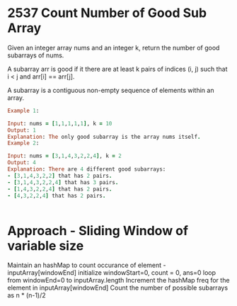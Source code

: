 # 2537 Count Number of Good Sub Array
Given an integer array nums and an integer k, return the number of good subarrays of nums.

A subarray arr is good if it there are at least k pairs of indices (i, j) such that i < j and arr[i] == arr[j].

A subarray is a contiguous non-empty sequence of elements within an array.

```rb
Example 1:

Input: nums = [1,1,1,1,1], k = 10
Output: 1
Explanation: The only good subarray is the array nums itself.
Example 2:

Input: nums = [3,1,4,3,2,2,4], k = 2
Output: 4
Explanation: There are 4 different good subarrays:
- [3,1,4,3,2,2] that has 2 pairs.
- [3,1,4,3,2,2,4] that has 3 pairs.
- [1,4,3,2,2,4] that has 2 pairs.
- [4,3,2,2,4] that has 2 pairs.
 
```

# Approach - Sliding Window of variable size

Maintain an hashMap to count occurance of element - inputArray[windowEnd]
initialize windowStart=0, count  = 0, ans=0
loop from windowEnd=0 to inputArray.length
    Increment the hashMap freq for the element in inputArray[windowEnd]
    Count the number of possible subarrays as n * (n-1)/2
